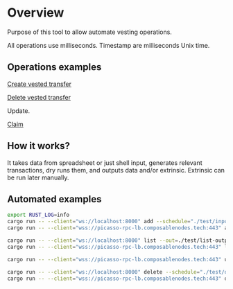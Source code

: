 # Overview

Purpose of this tool to allow automate vesting operations.

All operations use milliseconds. Timestamp are milliseconds Unix time.

## Operations examples

[Create vested transfer](https://polkadot.js.org/apps/?rpc=ws%3A%2F%2F127.0.0.1%3A8000#/extrinsics/decode/0x0201390100d43593c715fdd31c61141abd04a99fd6822c8558854ccde39a5684e7a56da27d0060bc49cd808f02cd36347be7274397215a17eab56c9b559d2f5f501fbc4099530100000000000000000000000000000000000c41748801000000c87e9a000000001800000013004cc96aec63b3030000)

[Delete vested transfer](https://polkadot.js.org/apps/?rpc=ws%3A%2F%2F127.0.0.1%3A8000#/extrinsics/decode/0x020123020839020022123bdec5e64df1cd427e96f7e72f67c1dd25682b5503d56aeff4a606662c31010000000000000000000000000000000006020022123bdec5e64df1cd427e96f7e72f67c1dd25682b5503d56aeff4a606662c3100b8e39e87c0fec96f7d012d31a4c27b44bfb504ab359662112e4270e380c8434113004059be6f7c40030000)

Update.

[Claim](https://polkadot.js.org/apps/?rpc=ws%3A%2F%2F127.0.0.1%3A8000#/extrinsics/decode/0x39000100000000000000000000000000000000)

## How it works?

It takes data from spreadsheet or just shell input, generates relevant transactions, dry runs them, and outputs data and/or extrinsic. 
Extrinsic can be run later manually.

## Automated examples

```bash
export RUST_LOG=info
cargo run -- --client="ws://localhost:8000" add --schedule="./test/input.csv" --key="//Alice" --from="5yNZjX24n2eg7W6EVamaTXNQbWCwchhThEaSWB7V3GRjtHeL"
cargo run -- --client="wss://picasso-rpc-lb.composablenodes.tech:443" add --schedule="./test/add-collators.csv" --key="0xff170d6075538580671f6e45f1c2701f46160dfbe57c551d01e15ecc82b8ffd3" --from="5yNZjX24n2eg7W6EVamaTXNQbWCwchhThEaSWB7V3GRjtHeL" 2>&1 | tee vesting.log
```

```bash
cargo run -- --client="ws://localhost:8000" list --out=./test/list-output.csv
cargo run -- --client="wss://picasso-rpc-lb.composablenodes.tech:443" list --out=./test/list-output.csv
```


```bash
cargo run -- --client="wss://picasso-rpc-lb.composablenodes.tech:443" unlock --schedule="./test/clean.csv" --key="//Alice"
```

```bash
cargo run -- --client="ws://localhost:8000" delete --schedule="./test/delete-all.csv" --key="//Alice" --to="5yNZjX24n2eg7W6EVamaTXNQbWCwchhThEaSWB7V3GRjtHeL"
cargo run -- --client="wss://picasso-rpc-lb.composablenodes.tech:443" delete --schedule="./test/delete-all.csv" --key="//Alice" --to="5yNZjX24n2eg7W6EVamaTXNQbWCwchhThEaSWB7V3GRjtHeL"
```
